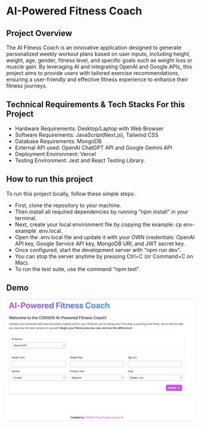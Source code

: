 # AI-Powered Fitness Coach

## Project Overview

The AI Fitness Coach is an innovative application designed to generate personalized weekly workout plans based on user inputs, including height, weight, age, gender, fitness level, and specific goals such as weight loss or muscle gain. By leveraging AI and integrating OpenAI and Google APIs, this project aims to provide users with tailored exercise recommendations, ensuring a user-friendly and effective fitness experience to enhance their fitness journeys.

## Technical Requirements & Tech Stacks For this Project
- Hardware Requirements: Desktop/Laptop with Web Browser 
- Software Requirements: JavaScript(Next.js), Tailwind CSS 
- Database Requirements: MongoDB
- External API used: OpenAI ChatGPT API and Google Gemini API
- Deployment Environment: Vercel
- Testing Environment: Jest and React Testing Library.


## How to run this project
To run this project locally, follow these simple steps.
- First, clone the repository to your machine.
- Then install all required dependencies by running “npm install” in your terminal.
- Next, create your local environment file by copying the example: cp env-example .env.local.
- Open the .env.local file and update it with your OWN credentials: OpenAI API key, Google Service API key, MongoDB URI, and JWT secret key.
- Once configured, start the development server with “npm run dev”.
- You can stop the server anytime by pressing Ctrl+C (or Command+C on Mac).
- To run the test suite, use the command “npm test”.

## Demo
![Demo](https://github.com/NaomiW7/AIFitnessCoach/raw/main/public/demo.jpg)
